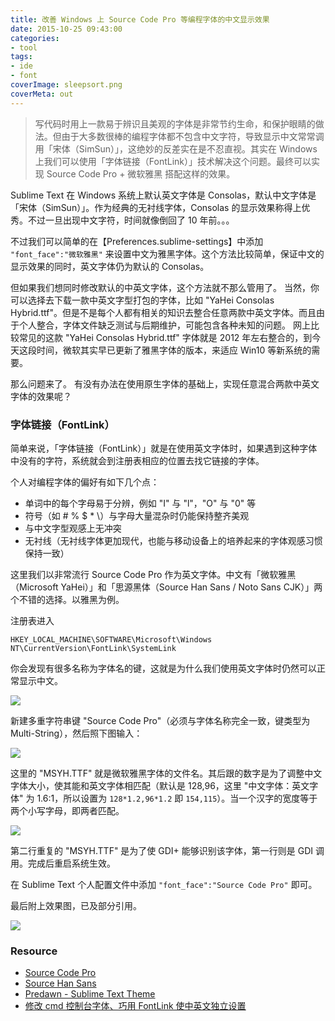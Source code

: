 ```yaml
---
title: 改善 Windows 上 Source Code Pro 等编程字体的中文显示效果
date: 2015-10-25 09:43:00
categories:
- tool
tags:
- ide
- font
coverImage: sleepsort.png
coverMeta: out
---
```


>   写代码时用上一款易于辨识且美观的字体是非常节约生命，和保护眼睛的做法。但由于大多数很棒的编程字体都不包含中文字符，导致显示中文常常调用「宋体（SimSun）」，这绝妙的反差实在是不忍直视。其实在 Windows 上我们可以使用「字体链接（FontLink）」技术解决这个问题。最终可以实现 Source Code Pro + 微软雅黑 搭配这样的效果。

Sublime Text 在 Windows 系统上默认英文字体是 Consolas，默认中文字体是「宋体（SimSun）」。作为经典的无衬线字体，Consolas 的显示效果称得上优秀。不过一旦出现中文字符，时间就像倒回了 10 年前。。。

不过我们可以简单的在【Preferences.sublime-settings】中添加 `"font_face":"微软雅黑"` 来设置中文为雅黑字体。这个方法比较简单，保证中文的显示效果的同时，英文字体仍为默认的 Consolas。

但如果我们想同时修改默认的中英文字体，这个方法就不那么管用了。
当然，你可以选择去下载一款中英文字型打包的字体，比如 "YaHei Consolas Hybrid.ttf"。但是不是每个人都有相关的知识去整合任意两款中英文字体。而且由于个人整合，字体文件缺乏测试与后期维护，可能包含各种未知的问题。
网上比较常见的这款 "YaHei Consolas Hybrid.ttf" 字体就是 2012 年左右整合的，到今天这段时间，微软其实早已更新了雅黑字体的版本，来适应 Win10 等新系统的需要。

那么问题来了。
有没有办法在使用原生字体的基础上，实现任意混合两款中英文字体的效果呢？

### 字体链接（FontLink）

简单来说，「字体链接（FontLink）」就是在使用英文字体时，如果遇到这种字体中没有的字符，系统就会到注册表相应的位置去找它链接的字体。

个人对编程字体的偏好有如下几个点：

*   单词中的每个字母易于分辨，例如 "I" 与 "l"，"O" 与 "0" 等
*   符号（如 # % $ * \）与字母大量混杂时仍能保持整齐美观
*   与中文字型观感上无冲突
*   无衬线（无衬线字体更加现代，也能与移动设备上的培养起来的字体观感习惯保持一致）

这里我们以非常流行 Source Code Pro 作为英文字体。中文有「微软雅黑（Microsoft YaHei）」和「思源黑体（Source Han Sans / Noto Sans CJK）」两个不错的选择。以雅黑为例。

注册表进入

    HKEY_LOCAL_MACHINE\SOFTWARE\Microsoft\Windows NT\CurrentVersion\FontLink\SystemLink

你会发现有很多名称为字体名的键，这就是为什么我们使用英文字体时仍然可以正常显示中文。

![](1.png)

新建多重字符串键 "Source Code Pro"（必须与字体名称完全一致，键类型为 Multi-String），然后照下图输入：

![](2.png)

这里的 "MSYH.TTF" 就是微软雅黑字体的文件名。其后跟的数字是为了调整中文字体大小，使其能和英文字体相匹配（默认是 128,96，这里 "中文字体：英文字体" 为 1.6:1，所以设置为 `128*1.2,96*1.2` 即 `154,115`）。当一个汉字的宽度等于两个小写字母，即两者匹配。

![](3.png)

第二行重复的 "MSYH.TTF" 是为了使 GDI+ 能够识别该字体，第一行则是 GDI 调用。完成后重启系统生效。

在 Sublime Text 个人配置文件中添加 `"font_face":"Source Code Pro"` 即可。

最后附上效果图，已及部分引用。

![](4.png)

### Resource

*   [Source Code Pro](https://github.com/adobe-fonts/source-code-pro)
*   [Source Han Sans](https://github.com/adobe-fonts/source-han-sans)
*   [Predawn - Sublime Text Theme](https://packagecontrol.io/packages/Predawn)
*   [修改 cmd 控制台字体、巧用 FontLink 使中英文独立设置](http://www.cnblogs.com/RhinoC/p/4470338.html)